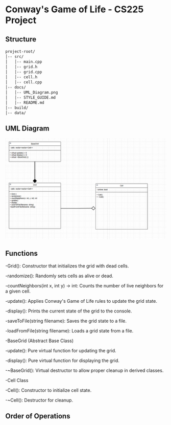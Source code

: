 # Conway's Game of Life - CS225 Project

## Structure
```
project-root/
│-- src/
│   │-- main.cpp
│   │-- grid.h
│   │-- grid.cpp
│   │-- cell.h
│   │-- cell.cpp
│-- docs/
│   │-- UML_Diagram.png
│   │-- STYLE_GUIDE.md
│   │-- README.md
│-- build/
│-- data/
```

## UML Diagram 
![UML Diagram](UMLProto.png)



## Functions
-Grid(): Constructor that initializes the grid with dead cells.

-randomize(): Randomly sets cells as alive or dead.

-countNeighbors(int x, int y) -> int: Counts the number of live neighbors for a given cell.

-update(): Applies Conway's Game of Life rules to update the grid state.

-display(): Prints the current state of the grid to the console.

-saveToFile(string filename): Saves the grid state to a file.

-loadFromFile(string filename): Loads a grid state from a file.

-BaseGrid (Abstract Base Class)

-update(): Pure virtual function for updating the grid.

-display(): Pure virtual function for displaying the grid.

-~BaseGrid(): Virtual destructor to allow proper cleanup in derived classes.

-Cell Class

-Cell(): Constructor to initialize cell state.

-~Cell(): Destructor for cleanup.



## Order of Operations

